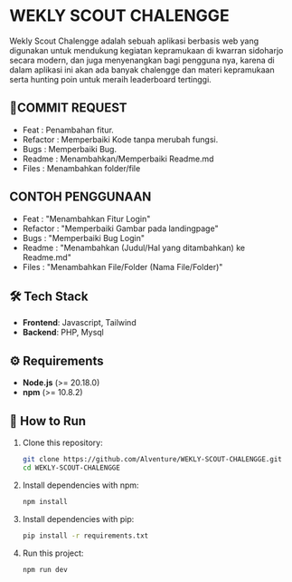 # WEKLY SCOUT CHALENGGE
Wekly Scout Chalengge adalah sebuah aplikasi berbasis web yang digunakan untuk mendukung kegiatan kepramukaan di kwarran sidoharjo secara modern,
dan juga menyenangkan bagi pengguna nya, karena di dalam aplikasi ini akan ada banyak chalengge dan materi kepramukaan serta hunting poin untuk
meraih leaderboard tertinggi.

## 📙COMMIT REQUEST
- Feat     : Penambahan fitur.
- Refactor : Memperbaiki Kode tanpa merubah fungsi.
- Bugs     : Memperbaiki Bug.
- Readme   : Menambahkan/Memperbaiki Readme.md
- Files    : Menambahkan folder/file 
  
## CONTOH PENGGUNAAN
- Feat     : "Menambahkan Fitur Login"
- Refactor : "Memperbaiki Gambar pada landingpage"
- Bugs     : "Memperbaiki Bug Login"
- Readme   : "Menambahkan (Judul/Hal yang ditambahkan) ke Readme.md"
- Files    : "Menambahkan File/Folder (Nama File/Folder)"

## 🛠️ Tech Stack
- **Frontend**: Javascript, Tailwind
- **Backend**: PHP, Mysql

## ⚙️ Requirements
- **Node.js** (>= 20.18.0)
- **npm** (>= 10.8.2)

## 🚀 How to Run
1. Clone this repository:
   ```bash
   git clone https://github.com/Alventure/WEKLY-SCOUT-CHALENGGE.git
   cd WEKLY-SCOUT-CHALENGGE
   ```

2. Install dependencies with npm:
   ```bash
   npm install
   ```

3. Install dependencies with pip:
   ```bash
   pip install -r requirements.txt
   ```

4. Run this project:
   ```bash
   npm run dev
   ```
